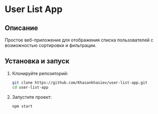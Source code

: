 # User List App

## Описание

Простое веб-приложение для отображения списка пользователей с возможностью сортировки и фильтрации.

## Установка и запуск

1. Клонируйте репозиторий:

   ```bash
   git clone https://github.com/Khasankhasiev/user-list-app.git
   cd user-list-app
2. Запустите проект:
   ```bash
   npm start
